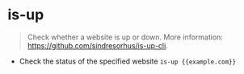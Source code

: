 # is-up
> Check whether a website is up or down.
> More information: <https://github.com/sindresorhus/is-up-cli>.

- Check the status of the specified website
`is-up {{example.com}}`

